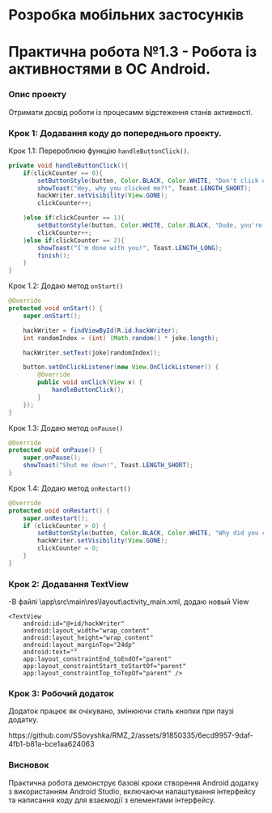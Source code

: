# Розробка мобільних застосунків

# Практична робота №1.3 - Робота із активностями в ОС Android.

### Опис проекту
Отримати досвід роботи із процесамм відстеження станів активності.

### Крок 1: Додавання коду до попереднього проекту.
Крок 1.1: Перероблюю функцію ```handleButtonClick()```.
```java
private void handleButtonClick(){
    if(clickCounter == 0){
        setButtonStyle(button, Color.BLACK, Color.WHITE, "Don't click on me anymore!");
        showToast("Hey, why you clicked me?!", Toast.LENGTH_SHORT);
        hackWriter.setVisibility(View.GONE);
        clickCounter++;

    }else if(clickCounter == 1){
        setButtonStyle(button, Color.WHITE, Color.BLACK, "Dude, you're not serious");
        clickCounter++;
    }else if(clickCounter == 2){
        showToast("I'm done with you!", Toast.LENGTH_LONG);
        finish();
    }
}
```
Крок 1.2: Додаю метод ```onStart()```
```java
@Override
protected void onStart() {
    super.onStart();

    hackWriter = findViewById(R.id.hackWriter);
    int randomIndex = (int) (Math.random() * joke.length);

    hackWriter.setText(joke[randomIndex]);

    button.setOnClickListener(new View.OnClickListener() {
        @Override
        public void onClick(View v) {
            handleButtonClick();
        }
    });
}
```
Крок 1.3: Додаю метод ```onPause()```
```java
@Override
protected void onPause() {
    super.onPause();
    showToast("Shut me down!", Toast.LENGTH_SHORT);
}
```

Крок 1.4: Додаю метод ```onRestart()```
```java
@Override
protected void onRestart() {
    super.onRestart();
    if (clickCounter > 0) {
        setButtonStyle(button, Color.BLACK, Color.WHITE, "Why did you come back?");
        hackWriter.setVisibility(View.GONE);
        clickCounter = 0;
    }
}
```

### Крок 2: Додавання TextView
-В файлі \app\src\main\res\layout\activity_main.xml, додаю новый View

```
<TextView
    android:id="@+id/hackWriter"
    android:layout_width="wrap_content"
    android:layout_height="wrap_content"
    android:layout_marginTop="24dp"
    android:text=""
    app:layout_constraintEnd_toEndOf="parent"
    app:layout_constraintStart_toStartOf="parent"
    app:layout_constraintTop_toTopOf="parent" />
```


### Крок 3: Робочий додаток
Додаток працює як очікувано, змінюючи стиль кнопки при паузі додатку.
<div width = "400px">
https://github.com/SSovyshka/RMZ_2/assets/91850335/6ecd9957-9daf-4fb1-b81a-bce1aa624063
</div>



### Висновок
Практична робота демонструє базові кроки створення Android додатку з використанням Android Studio, включаючи налаштування інтерфейсу та написання коду для взаємодії з елементами інтерфейсу.

